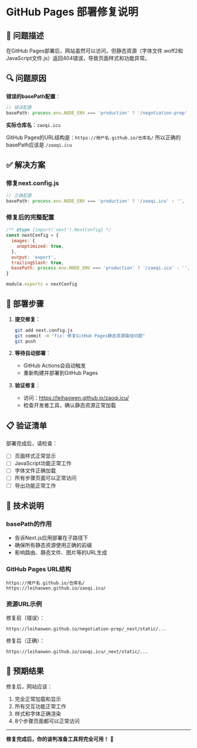# GitHub Pages 部署修复说明

## 🐛 问题描述

在GitHub Pages部署后，网站虽然可以访问，但静态资源（字体文件.woff2和JavaScript文件.js）返回404错误，导致页面样式和功能异常。

## 🔍 问题原因

**错误的basePath配置**：
```javascript
// 错误配置
basePath: process.env.NODE_ENV === 'production' ? '/negotiation-prep' : '',
```

**实际仓库名**：`zaoqi.icu`

GitHub Pages的URL结构是：`https://用户名.github.io/仓库名/`
所以正确的basePath应该是 `/zaoqi.icu`

## ✅ 解决方案

### 修复next.config.js
```javascript
// 正确配置
basePath: process.env.NODE_ENV === 'production' ? '/zaoqi.icu' : '',
```

### 修复后的完整配置
```javascript
/** @type {import('next').NextConfig} */
const nextConfig = {
  images: {
    unoptimized: true,
  },
  output: 'export',
  trailingSlash: true,
  basePath: process.env.NODE_ENV === 'production' ? '/zaoqi.icu' : '',
}

module.exports = nextConfig
```

## 🚀 部署步骤

1. **提交修复**：
   ```bash
   git add next.config.js
   git commit -m "fix: 修复GitHub Pages静态资源路径问题"
   git push
   ```

2. **等待自动部署**：
   - GitHub Actions会自动触发
   - 重新构建并部署到GitHub Pages

3. **验证修复**：
   - 访问：https://leihaowen.github.io/zaoqi.icu/
   - 检查开发者工具，确认静态资源正常加载

## 📋 验证清单

部署完成后，请检查：
- [ ] 页面样式正常显示
- [ ] JavaScript功能正常工作
- [ ] 字体文件正确加载
- [ ] 所有步骤页面可以正常访问
- [ ] 导出功能正常工作

## 🔧 技术说明

### basePath的作用
- 告诉Next.js应用部署在子路径下
- 确保所有静态资源使用正确的前缀
- 影响路由、静态文件、图片等的URL生成

### GitHub Pages URL结构
```
https://用户名.github.io/仓库名/
https://leihaowen.github.io/zaoqi.icu/
```

### 资源URL示例
修复前（错误）：
```
https://leihaowen.github.io/negotiation-prep/_next/static/...
```

修复后（正确）：
```
https://leihaowen.github.io/zaoqi.icu/_next/static/...
```

## 🎯 预期结果

修复后，网站应该：
1. 完全正常加载和显示
2. 所有交互功能正常工作
3. 样式和字体正确渲染
4. 8个步骤页面都可以正常访问

---

**修复完成后，你的谈判准备工具将完全可用！** 🎉
